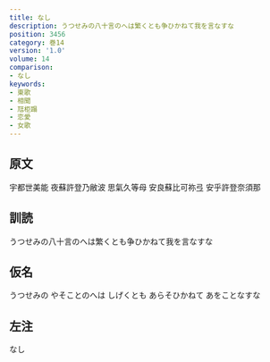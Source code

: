 ```yaml
---
title: なし
description: うつせみの八十言のへは繁くとも争ひかねて我を言なすな
position: 3456
category: 巻14
version: '1.0'
volume: 14
comparison:
- なし
keywords:
- 東歌
- 相聞
- 尫柜蹋
- 恋愛
- 女歌
---
```


## 原文

宇都世美能 夜蘇許登乃敝波 思氣久等母 安良蘇比可祢弖 安乎許登奈須那

## 訓読

うつせみの八十言のへは繁くとも争ひかねて我を言なすな

## 仮名

うつせみの やそことのへは しげくとも あらそひかねて あをことなすな

## 左注

なし
